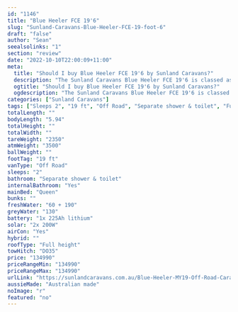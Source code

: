 ```yaml
---
id: "1146"
title: "Blue Heeler FCE 19'6"
slug: "Sunland-Caravans-Blue-Heeler-FCE-19-foot-6"
draft: "false"
author: "Sean"
seealsolinks: "1"
section: "review"
date: "2022-10-10T22:00:09+11:00"
meta:
  title: "Should I buy Blue Heeler FCE 19'6 by Sunland Caravans?"
  description: "The Sunland Caravans Blue Heeler FCE 19'6 is classed as Off Road, and sleeps 2 people. It is Australian made and comes in at 19 ft. It generally has Separate shower & toilet."
  ogtitle: "Should I buy Blue Heeler FCE 19'6 by Sunland Caravans?"
  ogdescription: "The Sunland Caravans Blue Heeler FCE 19'6 is classed as Off Road, and sleeps 2 people. It is Australian made and comes in at 19 ft. It generally has Separate shower & toilet."
categories: ["Sunland Caravans"]
tags: ["Sleeps 2", "19 ft", "Off Road", "Separate shower & toilet", "Full height", "Over 100k"]
totalLength: ""
bodyLength: "5.94"
totalHeight: ""
totalWidth: ""
tareWeight: "2350"
atmWeight: "3500"
ballWeight: ""
footTag: "19 ft"
vanType: "Off Road"
sleeps: "2"
bathroom: "Separate shower & toilet"
internalBathroom: "Yes"
mainBed: "Queen"
bunks: ""
freshWater: "60 + 190"
greyWater: "130"
battery: "1x 225Ah lithium"
solar: "2x 200W"
airCon: "Yes"
hybrid: ""
roofType: "Full height"
towHitch: "DO35"
price: "134990"
priceRangeMin: "134990"
priceRangeMax: "134990"
urlLink: "https://sunlandcaravans.com.au/Blue-Heeler-MY19-Off-Road-Caravan"
aussieMade: "Australian made"
noImage: "r"
featured: "no"
---
```

